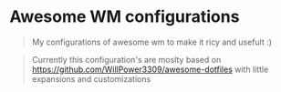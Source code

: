 # Awesome WM configurations
> My configurations of awesome wm to make it ricy and usefult :)

> Currently this configuration's are moslty based on https://github.com/WillPower3309/awesome-dotfiles with little expansions and customizations

